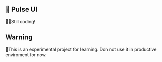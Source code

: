 ## 💓 Pulse UI
👩‍💻Still coding! 

## Warning
🤚This is an experimental project for learning. Don not use it in productive enviroment for now.